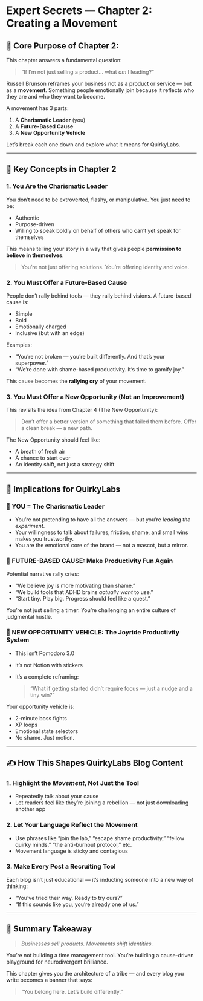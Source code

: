 # Expert Secrets — Chapter 2: Creating a Movement

## 🎯 Core Purpose of Chapter 2:

This chapter answers a fundamental question:

> “If I’m not just selling a product… what *am* I leading?”

Russell Brunson reframes your business not as a product or service — but as a **movement**. Something people emotionally join because it reflects who they are and who they want to become.

A movement has 3 parts:

1. A **Charismatic Leader** (you)
2. A **Future-Based Cause**
3. A **New Opportunity Vehicle**

Let’s break each one down and explore what it means for QuirkyLabs.

---

## 🧠 Key Concepts in Chapter 2

### 1. **You Are the Charismatic Leader**

You don’t need to be extroverted, flashy, or manipulative. You just need to be:

* Authentic
* Purpose-driven
* Willing to speak boldly on behalf of others who can’t yet speak for themselves

This means telling your story in a way that gives people **permission to believe in themselves**.

> You’re not just offering solutions. You’re offering identity and voice.

### 2. **You Must Offer a Future-Based Cause**

People don’t rally behind tools — they rally behind visions.
A future-based cause is:

* Simple
* Bold
* Emotionally charged
* Inclusive (but with an edge)

Examples:

* “You’re not broken — you’re built differently. And that’s your superpower.”
* “We’re done with shame-based productivity. It’s time to gamify joy.”

This cause becomes the **rallying cry** of your movement.

### 3. **You Must Offer a New Opportunity (Not an Improvement)**

This revisits the idea from Chapter 4 (The New Opportunity):

> Don’t offer a better version of something that failed them before. Offer a clean break — a new path.

The New Opportunity should feel like:

* A breath of fresh air
* A chance to start over
* An identity shift, not just a strategy shift

---

## 🧪 Implications for QuirkyLabs

### 🔹 YOU = The Charismatic Leader

* You’re not pretending to have all the answers — but you’re *leading the experiment*.
* Your willingness to talk about failures, friction, shame, and small wins makes you trustworthy.
* You are the emotional core of the brand — not a mascot, but a mirror.

### 🔹 FUTURE-BASED CAUSE: Make Productivity Fun Again

Potential narrative rally cries:

* “We believe joy is more motivating than shame.”
* “We build tools that ADHD brains *actually want* to use.”
* “Start tiny. Play big. Progress should feel like a quest.”

You’re not just selling a timer. You’re challenging an entire culture of judgmental hustle.

### 🔹 NEW OPPORTUNITY VEHICLE: The Joyride Productivity System

* This isn’t Pomodoro 3.0
* It’s not Notion with stickers
* It’s a complete reframing:

  > “What if getting started didn’t require focus — just a nudge and a tiny win?”

Your opportunity vehicle is:

* 2-minute boss fights
* XP loops
* Emotional state selectors
* No shame. Just motion.

---

## ✍️ How This Shapes QuirkyLabs Blog Content

### 1. Highlight the *Movement*, Not Just the Tool

* Repeatedly talk about your cause
* Let readers feel like they’re joining a rebellion — not just downloading another app

### 2. Let Your Language Reflect the Movement

* Use phrases like “join the lab,” “escape shame productivity,” “fellow quirky minds,” “the anti-burnout protocol,” etc.
* Movement language is sticky and contagious

### 3. Make Every Post a Recruiting Tool

Each blog isn’t just educational — it’s inducting someone into a new way of thinking:

* “You’ve tried their way. Ready to try ours?”
* “If this sounds like you, you’re already one of us.”

---

## 🧩 Summary Takeaway

> *Businesses sell products. Movements shift identities.*

You’re not building a time management tool. You’re building a cause-driven playground for neurodivergent brilliance.

This chapter gives you the architecture of a tribe — and every blog you write becomes a banner that says:

> “You belong here. Let’s build differently.”
